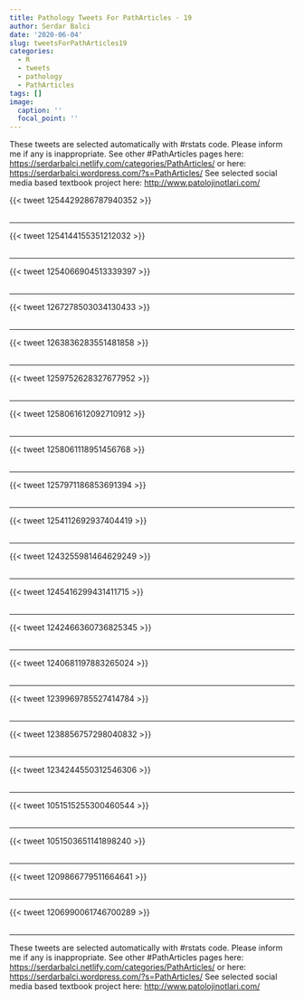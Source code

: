```yaml
---
title: Pathology Tweets For PathArticles - 19
author: Serdar Balci
date: '2020-06-04'
slug: tweetsForPathArticles19
categories:
  - R
  - tweets
  - pathology
  - PathArticles
tags: []
image:
  caption: ''
  focal_point: ''
---
```



These tweets are selected automatically with #rstats code. Please inform me if any is inappropriate.
See other #PathArticles pages here: https://serdarbalci.netlify.com/categories/PathArticles/  or here: https://serdarbalci.wordpress.com/?s=PathArticles/ 
See selected social media based textbook project here: http://www.patolojinotlari.com/

{{< tweet 1254429286787940352 >}}
<br>
<br>
<hr>
{{< tweet 1254144155351212032 >}}
<br>
<br>
<hr>
{{< tweet 1254066904513339397 >}}
<br>
<br>
<hr>
{{< tweet 1267278503034130433 >}}
<br>
<br>
<hr>
{{< tweet 1263836283551481858 >}}
<br>
<br>
<hr>
{{< tweet 1259752628327677952 >}}
<br>
<br>
<hr>
{{< tweet 1258061612092710912 >}}
<br>
<br>
<hr>
{{< tweet 1258061118951456768 >}}
<br>
<br>
<hr>
{{< tweet 1257971186853691394 >}}
<br>
<br>
<hr>
{{< tweet 1254112692937404419 >}}
<br>
<br>
<hr>
{{< tweet 1243255981464629249 >}}
<br>
<br>
<hr>
{{< tweet 1245416299431411715 >}}
<br>
<br>
<hr>
{{< tweet 1242466360736825345 >}}
<br>
<br>
<hr>
{{< tweet 1240681197883265024 >}}
<br>
<br>
<hr>
{{< tweet 1239969785527414784 >}}
<br>
<br>
<hr>
{{< tweet 1238856757298040832 >}}
<br>
<br>
<hr>
{{< tweet 1234244550312546306 >}}
<br>
<br>
<hr>
{{< tweet 1051515255300460544 >}}
<br>
<br>
<hr>
{{< tweet 1051503651141898240 >}}
<br>
<br>
<hr>
{{< tweet 1209866779511664641 >}}
<br>
<br>
<hr>
{{< tweet 1206990061746700289 >}}
<br>
<br>
<hr>


These tweets are selected automatically with #rstats code. Please inform me if any is inappropriate.
See other #PathArticles pages here: https://serdarbalci.netlify.com/categories/PathArticles/  or here: https://serdarbalci.wordpress.com/?s=PathArticles/ 
See selected social media based textbook project here: http://www.patolojinotlari.com/
